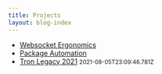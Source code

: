 ```yaml
---
title: Projects
layout: blog-index
---
```


- [Websocket Ergonomics](./websockets)
- [Package Automation](./package-automation)
- [Tron Legacy 2021](./tron-legacy-2021) <small><date>2021-08-05T23:09:46.781Z</date></small>
